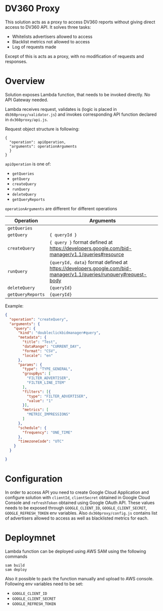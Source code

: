 # DV360 Proxy

This solution acts as a proxy to access DV360 reports without giving direct access to DV360 API.
It solves three tasks:
- Whitelists advertisers allowed to access
- Blacklist metrics not allowed to access
- Log of requests made

Except of this is acts as a proxy, with no modification of requests and responses.


# Overview

Solution exposes Lambda function, that needs to be invoked directly. No API Gateway needed.

Lambda receives request, validates is (logic is placed in `db360proxy/validator.js`) and invokes corresponding API function declared in `dv360proxy/api.js`.

Request object structure is following:

```
{
  "operation": apiOperation,
  "arguments": operationArguments
  }
}
```

`apiOperation` is one of:
* `getQueries`
* `getQuery`
* `createQuery`
* `runQuery`
* `deleteQuery`
* `getQueryReports`

`operationArguments` are different for different operations

| Operation     | Arguments           | 
| ------------- |-------------|
| `getQueries`      |  |
| `getQuery`      | `{ queryId }`      |
| `createQuery` | `{ query }` format defined at https://developers.google.com/bid-manager/v1.1/queries#resource      |
| `runQuery` | `{queryId, data}` format defined at https://developers.google.com/bid-manager/v1.1/queries/runquery#request-body      |
| `deleteQuery` | `{queryId}` |
| `getQueryReports` | `{queryId}` |

Example:
```json
{
  "operation": "createQuery",
  "arguments": {
    "query": {
      "kind": "doubleclickbidmanager#query",
      "metadata": {
        "title": "Test",
        "dataRange": "CURRENT_DAY",
        "format": "CSV",
        "locale": "en"
      },
      "params": {
        "type": "TYPE_GENERAL",
        "groupBys": [
          "FILTER_ADVERTISER",
          "FILTER_LINE_ITEM"
        ],
        "filters": [{
          "type": "FILTER_ADVERTISER",
          "value": "1"
        }],
        "metrics": [
          "METRIC_IMPRESSIONS"
        ]
      },
      "schedule": {
        "frequency": "ONE_TIME"
      },
      "timezoneCode": "UTC"
    }
  }

}
```

# Configuration

In order to access API you need to create Google Cloud Application and configure solution with `clientId`, `clientSecret` obtained in Google Cloud Console and `refreshToken` obtained using Google OAuth API. These values needs to be exposed through  `GOOGLE_CLIENT_ID`, `GOOGLE_CLIENT_SECRET`, `GOOGLE_REFRESH_TOKEN` env variables. Also `dv360proxy/config.js` contains list of advertisers allowed to access as well as blacklisted metrics for each.

# Deploymnet

Lambda function can be deployed using AWS SAM using the following commands

```
sam build
sam deploy
```

Also it possible to pack the function manually and upload to AWS console. Following env variables need to be set:

* `GOOGLE_CLIENT_ID`
* `GOOGLE_CLIENT_SECRET`
* `GOOGLE_REFRESH_TOKEN`
